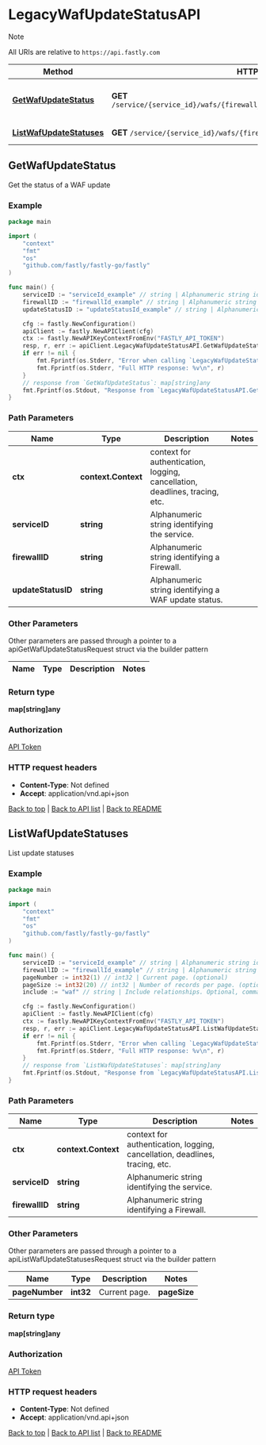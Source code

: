 # LegacyWafUpdateStatusAPI

> [!NOTE]
> All URIs are relative to `https://api.fastly.com`

Method | HTTP request | Description
------------- | ------------- | -------------
[**GetWafUpdateStatus**](LegacyWafUpdateStatusAPI.md#GetWafUpdateStatus) | **GET** `/service/{service_id}/wafs/{firewall_id}/update_statuses/{update_status_id}` | Get the status of a WAF update
[**ListWafUpdateStatuses**](LegacyWafUpdateStatusAPI.md#ListWafUpdateStatuses) | **GET** `/service/{service_id}/wafs/{firewall_id}/update_statuses` | List update statuses



## GetWafUpdateStatus

Get the status of a WAF update



### Example

```go
package main

import (
    "context"
    "fmt"
    "os"
    "github.com/fastly/fastly-go/fastly"
)

func main() {
    serviceID := "serviceId_example" // string | Alphanumeric string identifying the service.
    firewallID := "firewallId_example" // string | Alphanumeric string identifying a Firewall.
    updateStatusID := "updateStatusId_example" // string | Alphanumeric string identifying a WAF update status.

    cfg := fastly.NewConfiguration()
    apiClient := fastly.NewAPIClient(cfg)
    ctx := fastly.NewAPIKeyContextFromEnv("FASTLY_API_TOKEN")
    resp, r, err := apiClient.LegacyWafUpdateStatusAPI.GetWafUpdateStatus(ctx, serviceID, firewallID, updateStatusID).Execute()
    if err != nil {
        fmt.Fprintf(os.Stderr, "Error when calling `LegacyWafUpdateStatusAPI.GetWafUpdateStatus`: %v\n", err)
        fmt.Fprintf(os.Stderr, "Full HTTP response: %v\n", r)
    }
    // response from `GetWafUpdateStatus`: map[string]any
    fmt.Fprintf(os.Stdout, "Response from `LegacyWafUpdateStatusAPI.GetWafUpdateStatus`: %v\n", resp)
}
```

### Path Parameters


Name | Type | Description  | Notes
------------- | ------------- | ------------- | -------------
**ctx** | **context.Context** | context for authentication, logging, cancellation, deadlines, tracing, etc.
**serviceID** | **string** | Alphanumeric string identifying the service. | 
**firewallID** | **string** | Alphanumeric string identifying a Firewall. | 
**updateStatusID** | **string** | Alphanumeric string identifying a WAF update status. | 

### Other Parameters

Other parameters are passed through a pointer to a apiGetWafUpdateStatusRequest struct via the builder pattern


Name | Type | Description  | Notes
------------- | ------------- | ------------- | -------------


### Return type

**map[string]any**

### Authorization

[API Token](https://www.fastly.com/documentation/reference/api/#authentication)

### HTTP request headers

- **Content-Type**: Not defined
- **Accept**: application/vnd.api+json

[Back to top](#) | [Back to API list](../README.md#documentation-for-api-endpoints) | [Back to README](../README.md)


## ListWafUpdateStatuses

List update statuses



### Example

```go
package main

import (
    "context"
    "fmt"
    "os"
    "github.com/fastly/fastly-go/fastly"
)

func main() {
    serviceID := "serviceId_example" // string | Alphanumeric string identifying the service.
    firewallID := "firewallId_example" // string | Alphanumeric string identifying a Firewall.
    pageNumber := int32(1) // int32 | Current page. (optional)
    pageSize := int32(20) // int32 | Number of records per page. (optional) (default to 20)
    include := "waf" // string | Include relationships. Optional, comma separated values. Permitted values: `waf`.  (optional)

    cfg := fastly.NewConfiguration()
    apiClient := fastly.NewAPIClient(cfg)
    ctx := fastly.NewAPIKeyContextFromEnv("FASTLY_API_TOKEN")
    resp, r, err := apiClient.LegacyWafUpdateStatusAPI.ListWafUpdateStatuses(ctx, serviceID, firewallID).PageNumber(pageNumber).PageSize(pageSize).Include(include).Execute()
    if err != nil {
        fmt.Fprintf(os.Stderr, "Error when calling `LegacyWafUpdateStatusAPI.ListWafUpdateStatuses`: %v\n", err)
        fmt.Fprintf(os.Stderr, "Full HTTP response: %v\n", r)
    }
    // response from `ListWafUpdateStatuses`: map[string]any
    fmt.Fprintf(os.Stdout, "Response from `LegacyWafUpdateStatusAPI.ListWafUpdateStatuses`: %v\n", resp)
}
```

### Path Parameters


Name | Type | Description  | Notes
------------- | ------------- | ------------- | -------------
**ctx** | **context.Context** | context for authentication, logging, cancellation, deadlines, tracing, etc.
**serviceID** | **string** | Alphanumeric string identifying the service. | 
**firewallID** | **string** | Alphanumeric string identifying a Firewall. | 

### Other Parameters

Other parameters are passed through a pointer to a apiListWafUpdateStatusesRequest struct via the builder pattern


Name | Type | Description  | Notes
------------- | ------------- | ------------- | -------------
 **pageNumber** | **int32** | Current page. |  **pageSize** | **int32** | Number of records per page. | [default to 20] **include** | **string** | Include relationships. Optional, comma separated values. Permitted values: `waf`.  | 

### Return type

**map[string]any**

### Authorization

[API Token](https://www.fastly.com/documentation/reference/api/#authentication)

### HTTP request headers

- **Content-Type**: Not defined
- **Accept**: application/vnd.api+json

[Back to top](#) | [Back to API list](../README.md#documentation-for-api-endpoints) | [Back to README](../README.md)
